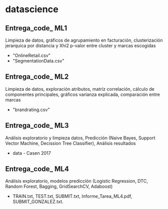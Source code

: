 # datascience

## Entrega_code_ ML1 
Limpieza de datos, gráficos de agrupamiento en facturación, clusterización jerarquica por distancia y Xhi2 p-valor entre cluster y marcas escogidas 
* "OnlineRetail.csv" 
* "SegmentationData.csv"

## Entrega_code_ ML2
Limpieza de datos, exploración atributos, matríz correlación, cálculo de componentes principales, gráficos varianza explicada, comparación entre marcas
* "brandrating.csv"

## Entrega_code_ ML3
Análisis exploratorio y limpieza datos, Predicción (Naive Bayes, Support Vector Machine, Decission Tree Classifier), Análisis resultados
* data - Casen 2017

## Entrega_code_ ML4
Análisis exploratorio, modelos predicción (Logistic Regression, DTC, Random Forest, Bagging, GridSearchCV, Adaboost)
* TRAIN.txt, TEST.txt, SUBMIT.txt, Informe_Tarea_ML4.pdf, SUBMIT_GONZALEZ.txt.
